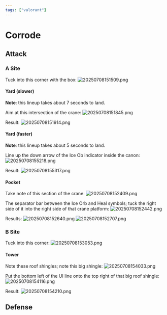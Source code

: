 ```yaml
---
tags: ["valorant"]
---
```


# Corrode

## Attack

### A Site

Tuck into this corner with the box:
![20250708151509.png](/screenshots/20250708151509.png)

#### Yard (slower)

**Note**: this lineup takes about 7 seconds to land.

Aim at this intersection of the crane:
![20250708151845.png](/screenshots/20250708151845.png)

Result:
![20250708151914.png](/screenshots/20250708151914.png)

#### Yard (faster)

**Note**: this lineup takes about 5 seconds to land.

Line up the down arrow of the Ice Ob indicator inside the canon:
![20250708155218.png](/screenshots/20250708155218.png)

Result:
![20250708155317.png](/screenshots/20250708155317.png)

#### Pocket

Take note of this section of the crane:
![20250708152409.png](/screenshots/20250708152409.png)

The separator bar between the Ice Orb and Heal symbols; tuck the right side of it into the right side of that crane platform:
![20250708152442.png](/screenshots/20250708152442.png)

Results:
![20250708152640.png](/screenshots/20250708152640.png)
![20250708152707.png](/screenshots/20250708152707.png)

### B Site

Tuck into this corner:
![20250708153053.png](/screenshots/20250708153053.png)

#### Tower

Note these roof shingles; note this big shingle:
![20250708154033.png](/screenshots/20250708154033.png)

Put the bottom left of the UI line onto the top right of that big roof shingle:
![20250708154116.png](/screenshots/20250708154116.png)

Result:
![20250708154210.png](/screenshots/20250708154210.png)

## Defense
